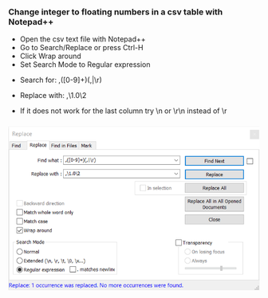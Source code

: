 ### Change integer to floating numbers in a csv table with Notepad++

- Open the csv text file with Notepad++
- Go to Search/Replace or press Ctrl-H
- Click Wrap around
- Set Search Mode to Regular expression
- <p>Search for: ,([0-9]+)(,|\r)</p>
- <p>Replace with: ,\1.0\2</p>
- If it does not work for the last column try \n or \r\n instead of \r
###
![Notepadpp-IntegerToFloating.png](Notepadpp-IntegerToFloating.png)
